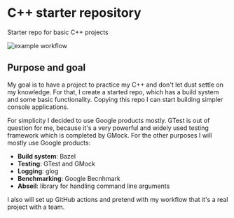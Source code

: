 # C++ starter repository

Starter repo for basic C++ projects

![example workflow](https://github.com/adamrudolf-becube/cpp-starter/actions/workflows/CIBuild.yaml/badge.svg)

## Purpose and goal

My goal is to have a project to practice my C++ and don't let dust settle on my knowledge. For that, I create a started repo, which has a build system and some basic functionality. Copying this repo I can start building simpler console applications.

For simplicity I decided to use Google products mostly. GTest is out of question for me, because it's a very powerful and widely used testing framework which is completed by GMock. For the other purposes I will mostly use Google products:

- **Build system**: Bazel
- **Testing**: GTest and GMock
- **Logging**: glog
- **Benchmarking**: Google Becnhmark
- **Abseil**: library for handling command line arguments

I also will set up GitHub actions and pretend with my workflow that it's a real project with a team.
